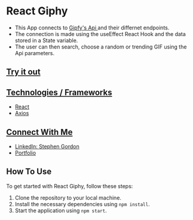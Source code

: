 # React Giphy
- This App connects to <a href='https://developers.giphy.com/branch/master/docs/api/'>Gipfy's Api <a/>and their differnet endpoints.
- The connection is made using the useEffect React Hook and the data stored in a State variable.
- The user can then search, choose a random or trending GIF using the Api parameters.

<h2><a href="https://giphy.stephengordon.ie/">Try it out</h2>
  
## Technologies / Frameworks
- React
- Axios

## Connect With Me
- LinkedIn: [Stephen Gordon](https://www.linkedin.com/in/ste-gordon/)
- [Portfolio](https://www.stephengordon.ie)

## How To Use
<p>To get started with React Giphy, follow these steps:</p>

<ol>
	<li>Clone the repository to your local machine.</li>
	<li>Install the necessary dependencies using <code>npm install</code>.</li>
	<li>Start the application using <code>npm start</code>.</li>
</ol>


